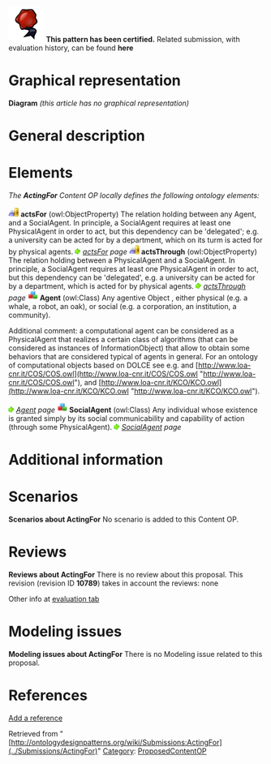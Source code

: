 [![](../images/thumb/b/b5/Certified.png/70px-Certified.png)](../Image/Certified.png "Certified.png") __This pattern has been certified.__
Related submission, with evaluation history, can be found __here__





#  Graphical representation


__Diagram__
_(this article has no graphical representation)_



#  General description


  




#  Elements


_The __ActingFor__ Content OP locally defines the following ontology elements:_



[![ObjectProperty](../images/thumb/c/c3/ObjectProperty.gif/20px-ObjectProperty.gif)](../Image/ObjectProperty.gif "ObjectProperty") __actsFor__ (owl:ObjectProperty) The relation holding between any Agent, and a SocialAgent. In principle, a SocialAgent requires at least one PhysicalAgent in order to act, but this dependency can be 'delegated'; e.g. a university can be acted for by a department, which on its turm is acted for by physical agents. 
 [![](../images/thumb/8/87/ArrowRight.gif/11px-ArrowRight.gif)](../Image/ArrowRight.gif "ArrowRight.gif") _[actsFor](../Submissions/ActingFor/actsFor "Submissions:ActingFor/actsFor") page_
[![ObjectProperty](../images/thumb/c/c3/ObjectProperty.gif/20px-ObjectProperty.gif)](../Image/ObjectProperty.gif "ObjectProperty") __actsThrough__ (owl:ObjectProperty) The relation holding between a PhysicalAgent and a SocialAgent. In principle, a SocialAgent requires at least one PhysicalAgent in order to act, but this dependency can be 'delegated', e.g. a university can be acted for by a department, which is acted for by physical agents. 
 [![](../images/thumb/8/87/ArrowRight.gif/11px-ArrowRight.gif)](../Image/ArrowRight.gif "ArrowRight.gif") _[actsThrough](../Submissions/ActingFor/actsThrough "Submissions:ActingFor/actsThrough") page_
[![Class](../images/thumb/2/27/Class.gif/20px-Class.gif)](../Image/Class.gif "Class") __Agent__ (owl:Class) Any agentive Object , either physical (e.g. a whale, a robot, an oak), or social (e.g. a corporation, an institution, a community).
  



Additional comment: a computational agent can be considered as a PhysicalAgent that realizes a certain class of algorithms (that can be considered as instances of InformationObject) that allow to obtain some behaviors that are considered typical of agents in general. For an ontology of computational objects based on DOLCE see e.g. and [http://www.loa-cnr.it/COS/COS.owl](http://www.loa-cnr.it/COS/COS.owl "http://www.loa-cnr.it/COS/COS.owl"), and [http://www.loa-cnr.it/KCO/KCO.owl](http://www.loa-cnr.it/KCO/KCO.owl "http://www.loa-cnr.it/KCO/KCO.owl"). 



 [![](../images/thumb/8/87/ArrowRight.gif/11px-ArrowRight.gif)](../Image/ArrowRight.gif "ArrowRight.gif") _[Agent](../Submissions/ActingFor/Agent "Submissions:ActingFor/Agent") page_
[![Class](../images/thumb/2/27/Class.gif/20px-Class.gif)](../Image/Class.gif "Class") __SocialAgent__ (owl:Class) Any individual whose existence is granted simply by its social communicability and capability of action (through some PhysicalAgent). 
 [![](../images/thumb/8/87/ArrowRight.gif/11px-ArrowRight.gif)](../Image/ArrowRight.gif "ArrowRight.gif") _[SocialAgent](../Submissions/ActingFor/SocialAgent "Submissions:ActingFor/SocialAgent") page_
#  Additional information


#  Scenarios



__Scenarios about ActingFor__
No scenario is added to this Content OP.




#  Reviews



__Reviews about ActingFor__
There is no review about this proposal.
This revision (revision ID __10789__) takes in account the reviews: none


Other info at [evaluation tab](http://ontologydesignpatterns.org/wiki/index.php?title=Submissions:ActingFor&action=evaluation "http://ontologydesignpatterns.org/wiki/index.php?title=Submissions:ActingFor&action=evaluation")




  




#  Modeling issues



__Modeling issues about ActingFor__
There is no Modeling issue related to this proposal.




  




#  References


[Add a reference](index.php@title=Odp%253AAdd_reference&subject=../Submissions/ActingFor "http://ontologydesignpatterns.org/wiki/index.php?title=Odp:Add_reference&subject=Submissions%3AActingFor")


  






Retrieved from "[http://ontologydesignpatterns.org/wiki/Submissions:ActingFor](../Submissions/ActingFor)"
 [Category](http://ontologydesignpatterns.org/wiki/Special:Categories "Special:Categories"): [ProposedContentOP](../Category/ProposedContentOP "Category:ProposedContentOP")